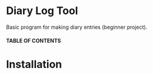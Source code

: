 # Diary Log Tool

Basic program for making diary entries (beginner project).

#### TABLE OF CONTENTS


# Installation


